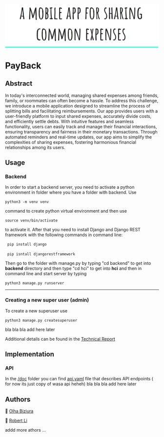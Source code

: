 ![Project Header](/figures/label.png)

# PayBack

## Abstract

In today's interconnected world, managing shared expenses among friends, family, or roommates can often become a hassle. To address this challenge, we introduce a mobile application designed to streamline the process of splitting bills and facilitating reimbursements. Our app provides users with a user-friendly platform to input shared expenses, accurately divide costs, and efficiently settle debts. With intuitive features and seamless functionality, users can easily track and manage their financial interactions, ensuring transparency and fairness in their monetary transactions. Through automated reminders and real-time updates, our app aims to simplify the complexities of sharing expenses, fostering harmonious financial relationships among its users.

## Usage

### Backend 
In order to start a backend server, you need to activate a python environment in folder where you have a folder with backend. Use
```
python3 -m venv venv
```
command to create python virtual environment and then use 
```
source venv/bin/activate
```
 to activate it. 
After that you need to install Django and Django REST framework with the following commands in command line: 
```
 pip install django

 pip isntall djangorestframework
```
Then go to the folder with manage.py by typing "cd backend" to get into **backend** directory and then type "cd hci" to get into **hci** and then in command line and start server by typing 
```
python3 manage.py runserver
```

---
### Creating a new super user (admin)

To create a new superuser use 
```
python3 manage.py createsuperuser
```

bla bla bla add here later 

Additional details can be found in the [Technical Report](/reports/???)

## Implementation 

### API 
In the [/doc](/doc/) folder you can find [api.yaml](/doc/api.yaml) file that describes API endpoints
( for now its just copy of wasa api heheh)
bla bla bla add here later 

## Authors

:link: [Olha Biziura](https://github.com/olhabiziura)

:link: [Robert Li](https://github.com/mediolanum1)

addd more athors ... 


